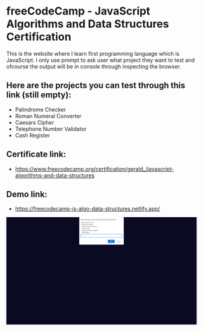 # freeCodeCamp - JavaScript Algorithms and Data Structures Certification

This is the website where I learn first programming language which is JavaScript. I only use prompt to ask user what project they want to test and ofcourse the output will be in console through inspecting the browser.

## Here are the projects you can test through this link (still empty):

- Palindrome Checker
- Roman Numeral Converter
- Caesars Cipher
- Telephone Number Validator
- Cash Register

## Certificate link:

- https://www.freecodecamp.org/certification/gerald_/javascript-algorithms-and-data-structures

## Demo link:

- https://freecodecamp-js-algo-data-structures.netlify.app/

![algo and data structures testing](./Capture.PNG)
